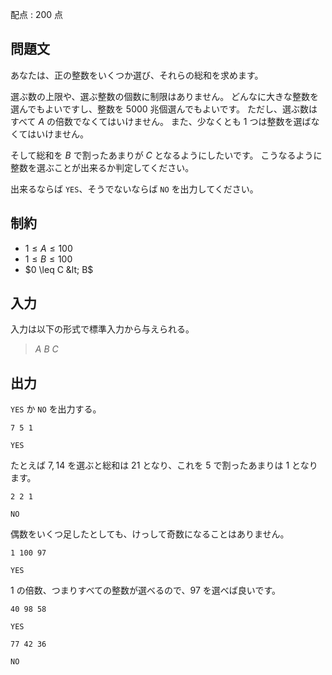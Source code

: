 配点 : $200$ 点

## 問題文

あなたは、正の整数をいくつか選び、それらの総和を求めます。

選ぶ数の上限や、選ぶ整数の個数に制限はありません。
どんなに大きな整数を選んでもよいですし、整数を $5000$ 兆個選んでもよいです。
ただし、選ぶ数はすべて $A$ の倍数でなくてはいけません。
また、少なくとも $1$ つは整数を選ばなくてはいけません。

そして総和を $B$ で割ったあまりが $C$ となるようにしたいです。
こうなるように整数を選ぶことが出来るか判定してください。

出来るならば `YES`、そうでないならば `NO` を出力してください。

## 制約

- $1 \leq A \leq 100$
- $1 \leq B \leq 100$
- $0 \leq C &lt; B$

## 入力

入力は以下の形式で標準入力から与えられる。

> $A$ $B$ $C$

## 出力

`YES` か `NO` を出力する。

```input1
7 5 1
```

```output1
YES
```

たとえば $7, 14$ を選ぶと総和は $21$ となり、これを $5$ で割ったあまりは $1$ となります。

```input2
2 2 1
```

```output2
NO
```

偶数をいくつ足したとしても、けっして奇数になることはありません。

```input3
1 100 97
```

```output3
YES
```

$1$ の倍数、つまりすべての整数が選べるので、$97$ を選べば良いです。

```input4
40 98 58
```

```output4
YES
```

```input5
77 42 36
```

```output5
NO
```